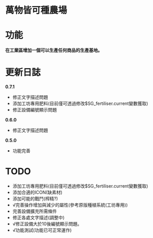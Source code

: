 # 萬物皆可種農場  
# 功能  
**在工業區增加一個可以生產任何商品的生產基地。**
# 更新日誌  
**0.7.1**  
* 修正文字描述問題  
* 添加工坊專用肥料(目前僅可透過修改$SG_fertiliser.current變數獲取)  
* 修正設備編號顯示問題  

**0.6.0**  
* 修正文字描述問題  

**0.5.0**  
* 功能完善  

# TODO  
* 添加工坊專用肥料(目前僅可透過修改$SG_fertiliser.current變數獲取)  
* 添加合適的ICON(缺素材)  
* 添加可能的戰鬥(榨精?)  
* √完善操作增加與減少的屬性(參考原版種植系統(工坊專用))  
* 完善設備擴充所需條件   
* 修正各處文字描述(調整中)  
* √修正設備大於10後編號顯示問題。  
* √功能測試(功能已可正常運作)  

